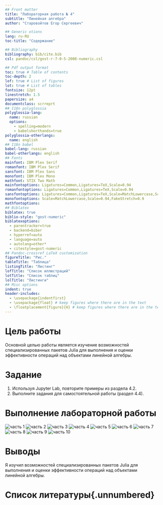 ```yaml
---
## Front matter
title: "Лабораторная работа № 4"
subtitle: "Линейная алгебра"
author: "Старовойтов Егор Сергеевич"

## Generic otions
lang: ru-RU
toc-title: "Содержание"

## Bibliography
bibliography: bib/cite.bib
csl: pandoc/csl/gost-r-7-0-5-2008-numeric.csl

## Pdf output format
toc: true # Table of contents
toc-depth: 2
lof: true # List of figures
lot: true # List of tables
fontsize: 12pt
linestretch: 1.5
papersize: a4
documentclass: scrreprt
## I18n polyglossia
polyglossia-lang:
  name: russian
  options:
	- spelling=modern
	- babelshorthands=true
polyglossia-otherlangs:
  name: english
## I18n babel
babel-lang: russian
babel-otherlangs: english
## Fonts
mainfont: IBM Plex Serif
romanfont: IBM Plex Serif
sansfont: IBM Plex Sans
monofont: IBM Plex Mono
mathfont: STIX Two Math
mainfontoptions: Ligatures=Common,Ligatures=TeX,Scale=0.94
romanfontoptions: Ligatures=Common,Ligatures=TeX,Scale=0.94
sansfontoptions: Ligatures=Common,Ligatures=TeX,Scale=MatchLowercase,Scale=0.94
monofontoptions: Scale=MatchLowercase,Scale=0.94,FakeStretch=0.9
mathfontoptions:
## Biblatex
biblatex: true
biblio-style: "gost-numeric"
biblatexoptions:
  - parentracker=true
  - backend=biber
  - hyperref=auto
  - language=auto
  - autolang=other*
  - citestyle=gost-numeric
## Pandoc-crossref LaTeX customization
figureTitle: "Рис."
tableTitle: "Таблица"
listingTitle: "Листинг"
lofTitle: "Список иллюстраций"
lotTitle: "Список таблиц"
lolTitle: "Листинги"
## Misc options
indent: true
header-includes:
  - \usepackage{indentfirst}
  - \usepackage{float} # keep figures where there are in the text
  - \floatplacement{figure}{H} # keep figures where there are in the text
---
```


# Цель работы
Основной целью работы является изучение возможностей специализированных пакетов Julia для выполнения и оценки эффективности операций над объектами линейной
алгебры.

# Задание
1. Используя Jupyter Lab, повторите примеры из раздела 4.2.
2. Выполните задания для самостоятельной работы (раздел 4.4).


# Выполнение лабораторной работы


![часть 1](image/Screenshot_07-Dec_02-14-58_18795.png)
![часть 2](image/Screenshot_07-Dec_02-15-04_1996.png)
![часть 3](image/Screenshot_07-Dec_02-15-10_32293.png)
![часть 4](image/Screenshot_07-Dec_02-15-15_22532.png)
![часть 5](image/Screenshot_07-Dec_02-15-20_30425.png)
![часть 6](image/Screenshot_07-Dec_02-15-25_6937.png)
![часть 7](image/Screenshot_07-Dec_02-15-31_6407.png)
![часть 8](image/Screenshot_07-Dec_02-15-36_22618.png)
![часть 9](image/Screenshot_07-Dec_02-15-40_7145.png)
![часть 10](image/Screenshot_07-Dec_02-15-46_9244.png)


# Выводы
Я изучил возможностей специализированных пакетов Julia для выполнения и оценки эффективности операций над объектами линейной
алгебры.


# Список литературы{.unnumbered}

